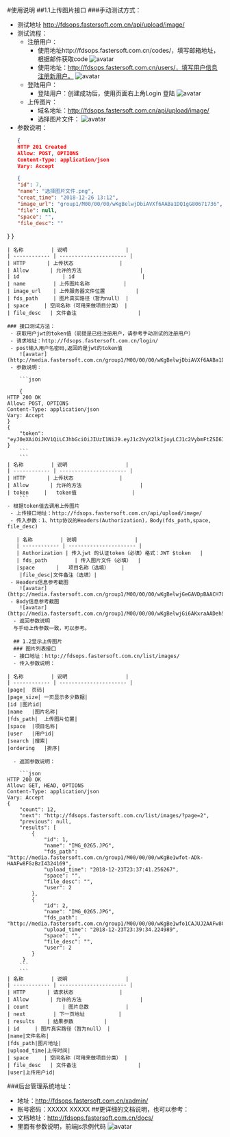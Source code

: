 #使用说明
##1.1上传图片接口
###手动测试方式：
- 测试地址 http://fdsops.fastersoft.com.cn/api/upload/image/
- 测试流程：
  - 注册用户： 
	 - 使用地址http://fdsops.fastersoft.com.cn/codes/，填写邮箱地址，根据邮件获取code
	 ![avatar](https://media.fastersoft.com.cn/group1/M00/00/00/wKgBelwjC8KAQ9bHAAAyFDccYUQ2031539)
	 - 使用地址：http://fdsops.fastersoft.com.cn/users/，填写用户信息注册新用户。
	 ![avatar](https://media.fastersoft.com.cn/group1/M00/00/00/wKgBe1wjA2OAS4g6AACE5lN2q0k2401202)
  - 登陆用户：
	 - 登陆用户：创建成功后，使用页面右上角Login 登陆
	 ![avatar](http://media.fastersoft.com.cn/group1/M00/00/00/wKgBe1wjA9iAAFjaAACPrydp3Co7687590)
  - 上传图片：
 	 - 域名地址：http://fdsops.fastersoft.com.cn/api/upload/image/
 	 - 选择图片文件：
 	 ![avatar](http://media.fastersoft.com.cn/group1/M00/00/00/wKgBelwjDbiAVXf6AABa1DQ1gG80671736)
 - 参数说明：
	```json
	{
	HTTP 201 Created
	Allow: POST, OPTIONS
	Content-Type: application/json
	Vary: Accept

	{
    "id": 7,
    "name": "选择图片文件.png",
    "creat_time": "2018-12-26 13:12",
    "image_url": "group1/M00/00/00/wKgBelwjDbiAVXf6AABa1DQ1gG80671736",
    "file": null,
    "space": "",
    "file_desc": ""
}
}
```
| 名称         | 说明                   |
| ------------ | ---------------------- |
| HTTP       | 上传状态               |
| Allow		  | 允许的方法					|
| id			  | id						|
| name         | 上传图片名称           |
| image_url    | 上传服务器文件位置          |
| fds_path     | 图片真实路径（暂为null） |
| space	    | 空间名称（可用来做项目分类） |
| file_desc   | 文件备注         			|

### 接口测试方法：
 - 获取用户jwt的token值（前提是已经注册用户，请参考手动测试的注册用户）
 - 请求地址：http://fdsops.fastersoft.com.cn/login/
 - post输入用户名密码,返回的是jwt的token值
	![avatar](http://media.fastersoft.com.cn/group1/M00/00/00/wKgBelwjDbiAVXf6AABa1DQ1gG80671736)
 - 参数说明：
 
	```json

	{
HTTP 200 OK
Allow: POST, OPTIONS
Content-Type: application/json
Vary: Accept
}
{
    "token": "eyJ0eXAiOiJKV1QiLCJhbGciOiJIUzI1NiJ9.eyJ1c2VyX2lkIjoyLCJ1c2VybmFtZSI6Inlhbmd6aHVvaHVhIiwiZXhwIjoxNTQ2NDA2ODc5LCJlbWFpbCI6Inlhbmd6aHVvaHVhQGZhc3RlcnNvZnQuY29tLmNuIn0.oekpz_XwIiSFZSbpeEgVcraP4yXRHXtHbS7aBpzZzD4"
}
	```
	```
| 名称         | 说明                   |
| ------------ | ---------------------- |
| HTTP       | 上传状态               |
| Allow		  | 允许的方法					|
| token		|	token值					|
    ```
- 根据token值去调用上传图片
 - 上传接口地址：http://fdsops.fastersoft.com.cn/api/upload/image/
 - 传入参数：1、http协议的Headers(Authorization)，Body(fds_path,space, file_desc)
 
   | 名称         | 说明                   |
   | ------------ | ---------------------- |
   | Authorization | 传入jwt 的认证token（必填）格式：JWT $token   |
   | fds_path		  | 传入图片文件（必填）	|
   |space		|	项目名称（选填）	|
	|file_desc|文件备注（选填）|
 - Headers信息参考截图
	![avatar](http://media.fastersoft.com.cn/group1/M00/00/00/wKgBelwjGeGAVDpBAACH7QgstWw8374719)
 - Body信息参考截图
	![avatar](http://media.fastersoft.com.cn/group1/M00/00/00/wKgBelwjGi6AKxraAADehSzEsCI4222697)
  - 返回参数说明
  与手动上传参数一致，可以参考。
  
  ## 1.2显示上传图片
  ### 图片列表接口
  - 接口地址：http://fdsops.fastersoft.com.cn/list/images/
  - 传入参数说明：
  
| 名称         | 说明                   |
| ------------ | ---------------------- |
|page|	页码|
|page_size|	一页显示多少数据|
|id	|图片id|
|name	|图片名称|
|fds_path|	上传图片位置|
|space	|项目名称|
|user	|用户id|
|search	|搜索|
|ordering	|排序|

  - 返回参数说明：
  
  	```json
HTTP 200 OK
Allow: GET, HEAD, OPTIONS
Content-Type: application/json
Vary: Accept
{
    "count": 12,
    "next": "http://fdsops.fastersoft.com.cn/list/images/?page=2",
    "previous": null,
    "results": [
        {
            "id": 1,
            "name": "IMG_0265.JPG",
            "fds_path": "http://media.fastersoft.com.cn/group1/M00/00/00/wKgBe1wfot-ADk-HAAFw8FGzBzI4324169",
            "upload_time": "2018-12-23T23:37:41.256267",
            "space": "",
            "file_desc": "",
            "user": 2
        },
        {
            "id": 2,
            "name": "IMG_0265.JPG",
            "fds_path": "http://media.fastersoft.com.cn/group1/M00/00/00/wKgBe1wfo1CAJUJ2AAFw8ClKgjM3409052",
            "upload_time": "2018-12-23T23:39:34.224989",
            "space": "",
            "file_desc": "",
            "user": 2
        }
     }
	```
	```
| 名称         | 说明                   |
| ------------ | ---------------------- |
| HTTP       | 请求状态               |
| Allow		  | 允许的方法					|
| count			  | 图片总数			|
| next         | 下一页地址           |
| results    | 结果参数          |
| id     | 图片真实路径（暂为null） |
|name|文件名称|
|fds_path|图片地址|
|upload_time|上传时间|
| space	    | 空间名称（可用来做项目分类） |
| file_desc   | 文件备注         			|
|user|上传用户id|
```
  
 ###后台管理系统地址：
  - 地址：http://fdsops.fastersoft.com.cn/xadmin/
  - 账号密码：XXXXX XXXXX
  ##更详细的文档说明，也可以参考：
 - 文档地址：http://fdsops.fastersoft.com.cn/docs/ 
 - 里面有参数说明，前端js示例代码
   ![avatar](http://media.fastersoft.com.cn/group1/M00/00/00/wKgBelwjG-qAAHhDAAX6qjTulLA8942593)

	 
  
  

  